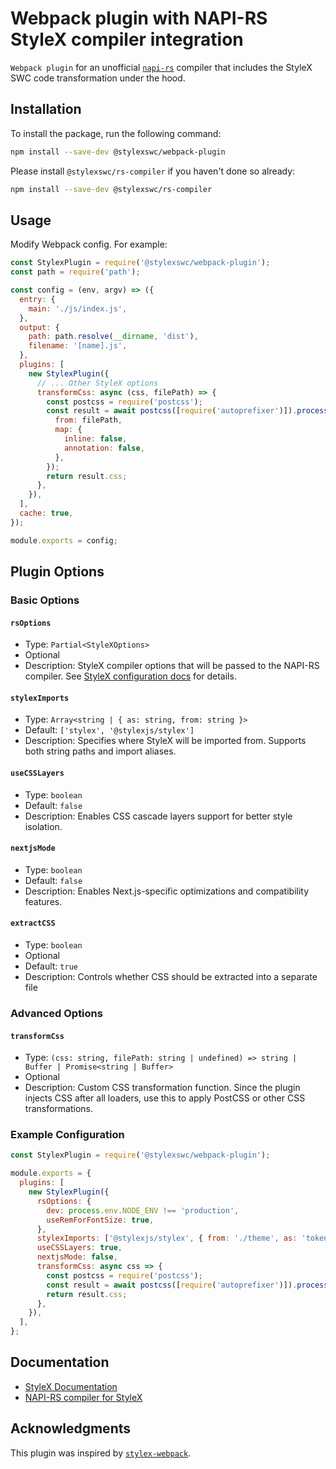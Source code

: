 # Webpack plugin with NAPI-RS StyleX compiler integration

`Webpack plugin` for an unofficial
[`napi-rs`](https://github.com/dwlad90/stylex-swc-plugin/tree/develop/crates/stylex-rs-compiler)
compiler that includes the StyleX SWC code transformation under the hood.

## Installation

To install the package, run the following command:

```bash
npm install --save-dev @stylexswc/webpack-plugin
```

Please install `@stylexswc/rs-compiler` if you haven't done so already:

```bash
npm install --save-dev @stylexswc/rs-compiler
```

## Usage

Modify Webpack config. For example:

```js
const StylexPlugin = require('@stylexswc/webpack-plugin');
const path = require('path');

const config = (env, argv) => ({
  entry: {
    main: './js/index.js',
  },
  output: {
    path: path.resolve(__dirname, 'dist'),
    filename: '[name].js',
  },
  plugins: [
    new StylexPlugin({
      // ... Other StyleX options
      transformCss: async (css, filePath) => {
        const postcss = require('postcss');
        const result = await postcss([require('autoprefixer')]).process(css, {
          from: filePath,
          map: {
            inline: false,
            annotation: false,
          },
        });
        return result.css;
      },
    }),
  ],
  cache: true,
});

module.exports = config;
```

## Plugin Options

### Basic Options

#### `rsOptions`

- Type: `Partial<StyleXOptions>`
- Optional
- Description: StyleX compiler options that will be passed to the NAPI-RS
  compiler. See
  [StyleX configuration docs](https://stylexjs.com/docs/api/configuration/babel-plugin/)
  for details.

#### `stylexImports`

- Type: `Array<string | { as: string, from: string }>`
- Default: `['stylex', '@stylexjs/stylex']`
- Description: Specifies where StyleX will be imported from. Supports both
  string paths and import aliases.

#### `useCSSLayers`

- Type: `boolean`
- Default: `false`
- Description: Enables CSS cascade layers support for better style isolation.

#### `nextjsMode`

- Type: `boolean`
- Default: `false`
- Description: Enables Next.js-specific optimizations and compatibility
  features.

#### `extractCSS`

- Type: `boolean`
- Optional
- Default: `true`
- Description: Controls whether CSS should be extracted into a separate file

### Advanced Options

#### `transformCss`

- Type:
  `(css: string, filePath: string | undefined) => string | Buffer | Promise<string | Buffer>`
- Optional
- Description: Custom CSS transformation function. Since the plugin injects CSS
  after all loaders, use this to apply PostCSS or other CSS transformations.

### Example Configuration

```javascript
const StylexPlugin = require('@stylexswc/webpack-plugin');

module.exports = {
  plugins: [
    new StylexPlugin({
      rsOptions: {
        dev: process.env.NODE_ENV !== 'production',
        useRemForFontSize: true,
      },
      stylexImports: ['@stylexjs/stylex', { from: './theme', as: 'tokens' }],
      useCSSLayers: true,
      nextjsMode: false,
      transformCss: async css => {
        const postcss = require('postcss');
        const result = await postcss([require('autoprefixer')]).process(css);
        return result.css;
      },
    }),
  ],
};
```

## Documentation

- [StyleX Documentation](https://stylexjs.com)
- [NAPI-RS compiler for StyleX](https://github.com/Dwlad90/stylex-swc-plugin/tree/develop/crates/stylex-rs-compiler)

## Acknowledgments

This plugin was inspired by
[`stylex-webpack`](https://github.com/SukkaW/stylex-webpack).

